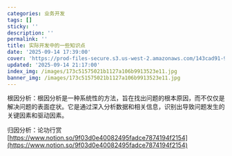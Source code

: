 ```yaml
---
categories: 业务开发
tags: []
sticky: ''
description: ''
permalink: ''
title: 实际开发中的一些知识点
date: '2025-09-14 17:39:00'
cover: 'https://prod-files-secure.s3.us-west-2.amazonaws.com/143cad91-961b-48b0-82dc-78fbb6eb5abe/83bc1247-7eab-4886-bdcb-1ffb1bb8be2b/%E8%90%A9%E6%A3%AE%E3%81%98%E3%81%82_2199289_cover.jpg?X-Amz-Algorithm=AWS4-HMAC-SHA256&X-Amz-Content-Sha256=UNSIGNED-PAYLOAD&X-Amz-Credential=ASIAZI2LB4663Y7FOWEW%2F20250919%2Fus-west-2%2Fs3%2Faws4_request&X-Amz-Date=20250919T180045Z&X-Amz-Expires=3600&X-Amz-Security-Token=IQoJb3JpZ2luX2VjEGIaCXVzLXdlc3QtMiJGMEQCIGE0ylWi7ifEERfqTWrbmPHMf7BkGuoQUYJ7VjHmKndAAiBcQEg0jbE5afSJiRka%2FQP9J%2FOmUgWPmQV6TzRsqkm0dCqIBAja%2F%2F%2F%2F%2F%2F%2F%2F%2F%2F8BEAAaDDYzNzQyMzE4MzgwNSIM2%2Fyef%2BWPAIH1NQglKtwDrO%2FMdsNQJ2ixtfznGe3o9h%2BFIuIBZQjgtHYZbm%2BBINpHI6usB9qMUzFShm8DJVx5bXwU3AXl7nTe46%2FLNrEgsBneYz%2BBHaaZqi%2BKHVP%2BTmDUINxUvfPwjtGJ%2BnhSzTEZrjxNqIGfw7P6pNg0EXZGuI44yB1s85uBZusyHJdrTwAt6m0xLJUvjfFhDSP8l3HfKqGLLhb32KseninMSeB6A7RYdA35BuLnkjdR0%2FE0HWOOcEENKYncizrGR3nNaVbjc%2BnzgjXJJSjkcpne9aFNEV4vKyTthhOVUuMzCsg2a0oMS06B4arEklU365Ci4sOjHbpGbuvfTQ74P6VN6m4mrRMb57zMJbq8qv5yH2iJczJ%2BHYZ%2FWvAr3iXfZHRawQysGNurvWt4p9K6Ft9dlYNN6%2Byh0A3iIGX3U7fONP%2FTq9NIGQwULR3gg08W%2FDyI6TRO3y80L%2FaaxbivI3oRtA9lEqoq%2FO63xXdHPcywHJaMJmrYEDpwK2XkV2NJyEZXzs89VuT5cEhKo%2BPC%2Bt9bkZuPr%2FoSSD0xDvE9hNTGp9%2F%2BgGcqN9olWbFXF8FK4hHVvNheV1pxV0HvXnWrxllKi4pZmI383rie%2FrW5K4pFKnConvNbuZBTiQaKQqxPsNwwwKC2xgY6pgEw7pr3SJxfW98OLMpfza2%2BofEoThDOp3JFPwqADd%2FOznoGnbp3RHg06l2u8KbymyLGU8CMSdqXEwz4xXekz3%2FyfherAnvWtWGxOt9PHFKa9MT57VKX7QRra6mjAsjCFTBBMQ0ccCZvrt%2FQP1Z0qMvoJuMR2FQaoPDOknenWpkxRrBf0buCt5BgdWYlcmX45osLRqng6iR2Fk4dQyuu8GMlsEfxfZ1s&X-Amz-Signature=5c68260780ec55ba64ef7006a1e683da0ba5d017d14907db8f23eb8c555f0338&X-Amz-SignedHeaders=host&x-amz-checksum-mode=ENABLED&x-id=GetObject'
updated: '2025-09-14 21:17:00'
index_img: /images/173c51575021b1127a106b9913523e11.jpg
banner_img: /images/173c51575021b1127a106b9913523e11.jpg
---
```


根因分析：根因分析是一种系统性的方法，旨在找出问题的根本原因，而不仅仅是解决问题的表面症状。它是通过深入分析数据和相关信息，识别出导致问题发生的关键因素和驱动因素。


归因分析：论功行赏[https://www.notion.so/9f03d0e40082495fadce7874194f2154](https://www.notion.so/9f03d0e40082495fadce7874194f2154)

